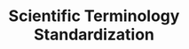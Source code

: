 ---
title: "Scientific Terminology Standardization"
meta_title: "Kurdish Terminology Standardization - Scientific Vocabulary Development"
description: "Comprehensive standardization of Kurdish scientific and technical vocabulary across all academic domains."
draft: false
---